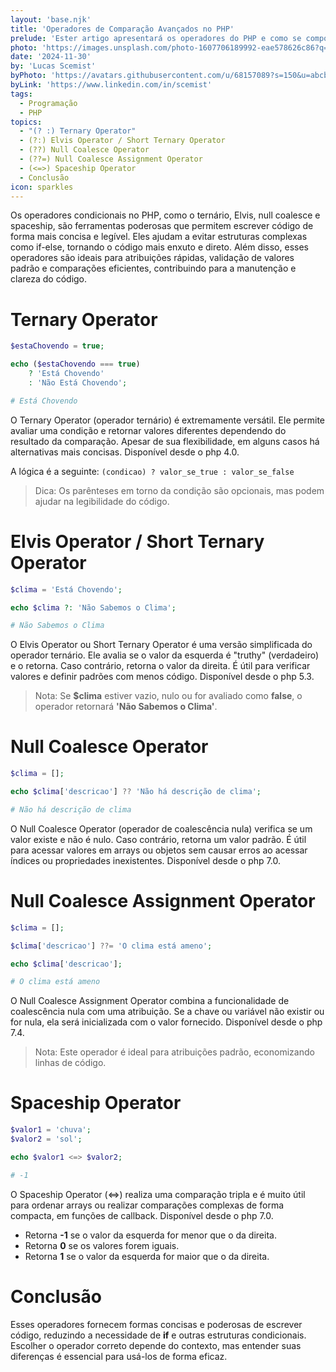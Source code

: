 ```yaml
---
layout: 'base.njk'
title: 'Operadores de Comparação Avançados no PHP'
prelude: 'Ester artigo apresentará os operadores do PHP e como se comportam, incluindo os ? :, ?:, ??, ??=, <=>'
photo: 'https://images.unsplash.com/photo-1607706189992-eae578626c86?q=80&w=2070&auto=format&fit=crop&ixlib=rb-4.0.3&ixid=M3wxMjA3fDB8MHxwaG90by1wYWdlfHx8fGVufDB8fHx8fA%3D%3D'
date: '2024-11-30'
by: 'Lucas Scemist'
byPhoto: 'https://avatars.githubusercontent.com/u/68157089?s=150&u=abcbbc919c91cf2cd6f4bc5cb11c6db02c5f8a48&v=4'
byLink: 'https://www.linkedin.com/in/scemist'
tags:
  - Programação
  - PHP
topics:
  - "(? :) Ternary Operator"
  - (?:) Elvis Operator / Short Ternary Operator
  - (??) Null Coalesce Operator
  - (??=) Null Coalesce Assignment Operator
  - (<=>) Spaceship Operator
  - Conclusão
icon: sparkles
---
```


Os operadores condicionais no PHP, como o ternário, Elvis, null coalesce e spaceship, são ferramentas poderosas que permitem escrever código de forma mais concisa e legível. Eles ajudam a evitar estruturas complexas como if-else, tornando o código mais enxuto e direto. Além disso, esses operadores são ideais para atribuições rápidas, validação de valores padrão e comparações eficientes, contribuindo para a manutenção e clareza do código.

# Ternary Operator

```php
$estaChovendo = true;

echo ($estaChovendo === true)
	? 'Está Chovendo'
	: 'Não Está Chovendo';

# Está Chovendo
```

O Ternary Operator (operador ternário) é extremamente versátil. Ele permite avaliar uma condição e retornar valores diferentes dependendo do resultado da comparação. Apesar de sua flexibilidade, em alguns casos há alternativas mais concisas. Disponível desde o php 4.0.

A lógica é a seguinte: `(condicao) ? valor_se_true : valor_se_false`

> Dica: Os parênteses em torno da condição são opcionais, mas podem ajudar na legibilidade do código.

# Elvis Operator / Short Ternary Operator

```php
$clima = 'Está Chovendo';

echo $clima ?: 'Não Sabemos o Clima';

# Não Sabemos o Clima
```

O Elvis Operator ou Short Ternary Operator é uma versão simplificada do operador ternário. Ele avalia se o valor da esquerda é "truthy" (verdadeiro) e o retorna. Caso contrário, retorna o valor da direita. É útil para verificar valores e definir padrões com menos código. Disponível desde o php 5.3.

> Nota: Se **$clima** estiver vazio, nulo ou for avaliado como **false**, o operador retornará **'Não Sabemos o Clima'**.

# Null Coalesce Operator

```php
$clima = [];

echo $clima['descricao'] ?? 'Não há descrição de clima';

# Não há descrição de clima
```

O Null Coalesce Operator (operador de coalescência nula) verifica se um valor existe e não é nulo. Caso contrário, retorna um valor padrão. É útil para acessar valores em arrays ou objetos sem causar erros ao acessar índices ou propriedades inexistentes.  Disponível desde o php 7.0.

# Null Coalesce Assignment Operator

```php
$clima = [];

$clima['descricao'] ??= 'O clima está ameno';

echo $clima['descricao'];

# O clima está ameno
```

O Null Coalesce Assignment Operator combina a funcionalidade de coalescência nula com uma atribuição. Se a chave ou variável não existir ou for nula, ela será inicializada com o valor fornecido. Disponível desde o php 7.4.

> Nota: Este operador é ideal para atribuições padrão, economizando linhas de código.

# Spaceship Operator

```php
$valor1 = 'chuva';
$valor2 = 'sol';

echo $valor1 <=> $valor2;

# -1
```

O Spaceship Operator (<=>) realiza uma comparação tripla e é muito útil para ordenar arrays ou realizar comparações complexas de forma compacta, em funções de callback. Disponível desde o php 7.0.

- Retorna **-1** se o valor da esquerda for menor que o da direita.
- Retorna **0** se os valores forem iguais.
- Retorna **1** se o valor da esquerda for maior que o da direita.

# Conclusão

Esses operadores fornecem formas concisas e poderosas de escrever código, reduzindo a necessidade de **if** e outras estruturas condicionais. Escolher o operador correto depende do contexto, mas entender suas diferenças é essencial para usá-los de forma eficaz.